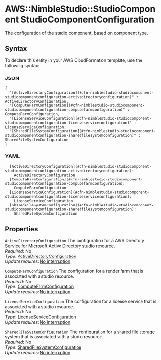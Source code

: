 # AWS::NimbleStudio::StudioComponent StudioComponentConfiguration<a name="aws-properties-nimblestudio-studiocomponent-studiocomponentconfiguration"></a>

The configuration of the studio component, based on component type\.

## Syntax<a name="aws-properties-nimblestudio-studiocomponent-studiocomponentconfiguration-syntax"></a>

To declare this entity in your AWS CloudFormation template, use the following syntax:

### JSON<a name="aws-properties-nimblestudio-studiocomponent-studiocomponentconfiguration-syntax.json"></a>

```
{
  "[ActiveDirectoryConfiguration](#cfn-nimblestudio-studiocomponent-studiocomponentconfiguration-activedirectoryconfiguration)" : ActiveDirectoryConfiguration,
  "[ComputeFarmConfiguration](#cfn-nimblestudio-studiocomponent-studiocomponentconfiguration-computefarmconfiguration)" : ComputeFarmConfiguration,
  "[LicenseServiceConfiguration](#cfn-nimblestudio-studiocomponent-studiocomponentconfiguration-licenseserviceconfiguration)" : LicenseServiceConfiguration,
  "[SharedFileSystemConfiguration](#cfn-nimblestudio-studiocomponent-studiocomponentconfiguration-sharedfilesystemconfiguration)" : SharedFileSystemConfiguration
}
```

### YAML<a name="aws-properties-nimblestudio-studiocomponent-studiocomponentconfiguration-syntax.yaml"></a>

```
  [ActiveDirectoryConfiguration](#cfn-nimblestudio-studiocomponent-studiocomponentconfiguration-activedirectoryconfiguration): 
    ActiveDirectoryConfiguration
  [ComputeFarmConfiguration](#cfn-nimblestudio-studiocomponent-studiocomponentconfiguration-computefarmconfiguration): 
    ComputeFarmConfiguration
  [LicenseServiceConfiguration](#cfn-nimblestudio-studiocomponent-studiocomponentconfiguration-licenseserviceconfiguration): 
    LicenseServiceConfiguration
  [SharedFileSystemConfiguration](#cfn-nimblestudio-studiocomponent-studiocomponentconfiguration-sharedfilesystemconfiguration): 
    SharedFileSystemConfiguration
```

## Properties<a name="aws-properties-nimblestudio-studiocomponent-studiocomponentconfiguration-properties"></a>

`ActiveDirectoryConfiguration`  <a name="cfn-nimblestudio-studiocomponent-studiocomponentconfiguration-activedirectoryconfiguration"></a>
The configuration for a AWS Directory Service for Microsoft Active Directory studio resource\.  
*Required*: No  
*Type*: [ActiveDirectoryConfiguration](aws-properties-nimblestudio-studiocomponent-activedirectoryconfiguration.md)  
*Update requires*: [No interruption](https://docs.aws.amazon.com/AWSCloudFormation/latest/UserGuide/using-cfn-updating-stacks-update-behaviors.html#update-no-interrupt)

`ComputeFarmConfiguration`  <a name="cfn-nimblestudio-studiocomponent-studiocomponentconfiguration-computefarmconfiguration"></a>
The configuration for a render farm that is associated with a studio resource\.  
*Required*: No  
*Type*: [ComputeFarmConfiguration](aws-properties-nimblestudio-studiocomponent-computefarmconfiguration.md)  
*Update requires*: [No interruption](https://docs.aws.amazon.com/AWSCloudFormation/latest/UserGuide/using-cfn-updating-stacks-update-behaviors.html#update-no-interrupt)

`LicenseServiceConfiguration`  <a name="cfn-nimblestudio-studiocomponent-studiocomponentconfiguration-licenseserviceconfiguration"></a>
The configuration for a license service that is associated with a studio resource\.  
*Required*: No  
*Type*: [LicenseServiceConfiguration](aws-properties-nimblestudio-studiocomponent-licenseserviceconfiguration.md)  
*Update requires*: [No interruption](https://docs.aws.amazon.com/AWSCloudFormation/latest/UserGuide/using-cfn-updating-stacks-update-behaviors.html#update-no-interrupt)

`SharedFileSystemConfiguration`  <a name="cfn-nimblestudio-studiocomponent-studiocomponentconfiguration-sharedfilesystemconfiguration"></a>
The configuration for a shared file storage system that is associated with a studio resource\.  
*Required*: No  
*Type*: [SharedFileSystemConfiguration](aws-properties-nimblestudio-studiocomponent-sharedfilesystemconfiguration.md)  
*Update requires*: [No interruption](https://docs.aws.amazon.com/AWSCloudFormation/latest/UserGuide/using-cfn-updating-stacks-update-behaviors.html#update-no-interrupt)